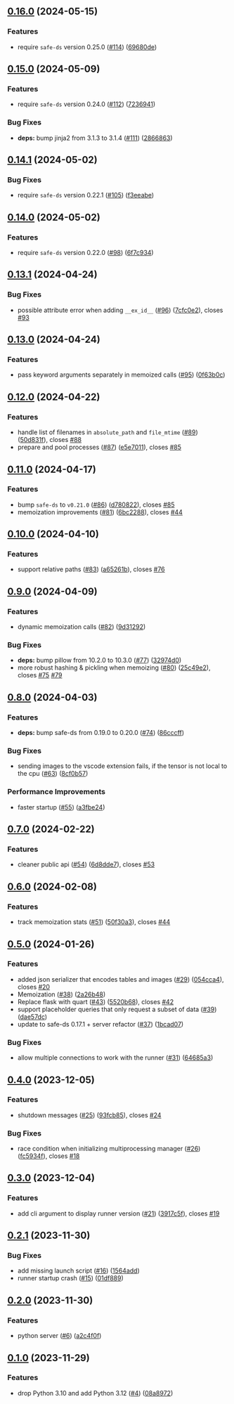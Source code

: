 ## [0.16.0](https://github.com/Safe-DS/Runner/compare/v0.15.0...v0.16.0) (2024-05-15)


### Features

* require `safe-ds` version 0.25.0 ([#114](https://github.com/Safe-DS/Runner/issues/114)) ([69680de](https://github.com/Safe-DS/Runner/commit/69680de2c310dfba177d581926d70619925fcf00))

## [0.15.0](https://github.com/Safe-DS/Runner/compare/v0.14.1...v0.15.0) (2024-05-09)


### Features

* require `safe-ds` version 0.24.0 ([#112](https://github.com/Safe-DS/Runner/issues/112)) ([7236941](https://github.com/Safe-DS/Runner/commit/7236941ba8842c59d48c14f753d78458ef387c88))


### Bug Fixes

* **deps:** bump jinja2 from 3.1.3 to 3.1.4 ([#111](https://github.com/Safe-DS/Runner/issues/111)) ([2866863](https://github.com/Safe-DS/Runner/commit/2866863b3aa68cb224435afacd2e2d0ec11ad4cd))

## [0.14.1](https://github.com/Safe-DS/Runner/compare/v0.14.0...v0.14.1) (2024-05-02)


### Bug Fixes

* require `safe-ds` version 0.22.1 ([#105](https://github.com/Safe-DS/Runner/issues/105)) ([f3eeabe](https://github.com/Safe-DS/Runner/commit/f3eeabeb5497740cea7a9cd1d001957bc3e76c9b))

## [0.14.0](https://github.com/Safe-DS/Runner/compare/v0.13.1...v0.14.0) (2024-05-02)


### Features

* require `safe-ds` version 0.22.0 ([#98](https://github.com/Safe-DS/Runner/issues/98)) ([6f7c934](https://github.com/Safe-DS/Runner/commit/6f7c934ae200d8dd41f6e135f24469302c8490c8))

## [0.13.1](https://github.com/Safe-DS/Runner/compare/v0.13.0...v0.13.1) (2024-04-24)


### Bug Fixes

* possible attribute error when adding `__ex_id__` ([#96](https://github.com/Safe-DS/Runner/issues/96)) ([7cfc0e2](https://github.com/Safe-DS/Runner/commit/7cfc0e2b62821cf6a78cec40004a59ee0e68326e)), closes [#93](https://github.com/Safe-DS/Runner/issues/93)

## [0.13.0](https://github.com/Safe-DS/Runner/compare/v0.12.0...v0.13.0) (2024-04-24)


### Features

* pass keyword arguments separately in memoized calls ([#95](https://github.com/Safe-DS/Runner/issues/95)) ([0f63b0c](https://github.com/Safe-DS/Runner/commit/0f63b0c17e03b769158024d339d656e2d8ee306c))

## [0.12.0](https://github.com/Safe-DS/Runner/compare/v0.11.0...v0.12.0) (2024-04-22)


### Features

* handle list of filenames in `absolute_path` and `file_mtime` ([#89](https://github.com/Safe-DS/Runner/issues/89)) ([50d831f](https://github.com/Safe-DS/Runner/commit/50d831fb2ed5381e4d4f5bf291431dcf3b7edd07)), closes [#88](https://github.com/Safe-DS/Runner/issues/88)
* prepare and pool processes ([#87](https://github.com/Safe-DS/Runner/issues/87)) ([e5e7011](https://github.com/Safe-DS/Runner/commit/e5e7011eca50a49acd7f8c0ca937ad43faf393e6)), closes [#85](https://github.com/Safe-DS/Runner/issues/85)

## [0.11.0](https://github.com/Safe-DS/Runner/compare/v0.10.0...v0.11.0) (2024-04-17)


### Features

* bump `safe-ds` to `v0.21.0` ([#86](https://github.com/Safe-DS/Runner/issues/86)) ([d780822](https://github.com/Safe-DS/Runner/commit/d78082222d179d61a53ec9a3560246aad2f74c32)), closes [#85](https://github.com/Safe-DS/Runner/issues/85)
* memoization improvements ([#81](https://github.com/Safe-DS/Runner/issues/81)) ([6bc2288](https://github.com/Safe-DS/Runner/commit/6bc22889afc8e61922cb2905badad2974cff9b54)), closes [#44](https://github.com/Safe-DS/Runner/issues/44)

## [0.10.0](https://github.com/Safe-DS/Runner/compare/v0.9.0...v0.10.0) (2024-04-10)


### Features

* support relative paths ([#83](https://github.com/Safe-DS/Runner/issues/83)) ([a65261b](https://github.com/Safe-DS/Runner/commit/a65261b5b1e71c1949a6feb352d9ea435952a3e6)), closes [#76](https://github.com/Safe-DS/Runner/issues/76)

## [0.9.0](https://github.com/Safe-DS/Runner/compare/v0.8.0...v0.9.0) (2024-04-09)


### Features

* dynamic memoization calls ([#82](https://github.com/Safe-DS/Runner/issues/82)) ([9d31292](https://github.com/Safe-DS/Runner/commit/9d31292f4eae69bb65a6c6f4b7a8bddade89cc32))


### Bug Fixes

* **deps:** bump pillow from 10.2.0 to 10.3.0 ([#77](https://github.com/Safe-DS/Runner/issues/77)) ([32974d0](https://github.com/Safe-DS/Runner/commit/32974d07acd9cc121fa4d6980c2814c9ec8d6787))
* more robust hashing & pickling when memoizing ([#80](https://github.com/Safe-DS/Runner/issues/80)) ([25c49e2](https://github.com/Safe-DS/Runner/commit/25c49e29da2506d514485b001dd8fc27caf230f9)), closes [#75](https://github.com/Safe-DS/Runner/issues/75) [#79](https://github.com/Safe-DS/Runner/issues/79)

## [0.8.0](https://github.com/Safe-DS/Runner/compare/v0.7.0...v0.8.0) (2024-04-03)


### Features

* **deps:** bump safe-ds from 0.19.0 to 0.20.0 ([#74](https://github.com/Safe-DS/Runner/issues/74)) ([86cccff](https://github.com/Safe-DS/Runner/commit/86cccff7d2230075eccc443d3bd55b31d2816bb5))


### Bug Fixes

* sending images to the vscode extension fails, if the tensor is not local to the cpu ([#63](https://github.com/Safe-DS/Runner/issues/63)) ([8cf0b57](https://github.com/Safe-DS/Runner/commit/8cf0b5702eedec1cadd2225e6665f4cdcb69b6f8))


### Performance Improvements

* faster startup ([#55](https://github.com/Safe-DS/Runner/issues/55)) ([a3fbe24](https://github.com/Safe-DS/Runner/commit/a3fbe24769254d9180c84e5085685113e49a7f6a))

## [0.7.0](https://github.com/Safe-DS/Runner/compare/v0.6.0...v0.7.0) (2024-02-22)


### Features

* cleaner public api ([#54](https://github.com/Safe-DS/Runner/issues/54)) ([6d8dde7](https://github.com/Safe-DS/Runner/commit/6d8dde746729ff40ad0df4a548e7d607afe27f5c)), closes [#53](https://github.com/Safe-DS/Runner/issues/53)

## [0.6.0](https://github.com/Safe-DS/Runner/compare/v0.5.0...v0.6.0) (2024-02-08)


### Features

* track memoization stats ([#51](https://github.com/Safe-DS/Runner/issues/51)) ([50f30a3](https://github.com/Safe-DS/Runner/commit/50f30a36cf5579f74605992c4e80fd2f6f7f5d7d)), closes [#44](https://github.com/Safe-DS/Runner/issues/44)

## [0.5.0](https://github.com/Safe-DS/Runner/compare/v0.4.0...v0.5.0) (2024-01-26)


### Features

* added json serializer that encodes tables and images ([#29](https://github.com/Safe-DS/Runner/issues/29)) ([054cca4](https://github.com/Safe-DS/Runner/commit/054cca4cf8025932c0a73e1f734a31fb20cab99a)), closes [#20](https://github.com/Safe-DS/Runner/issues/20)
* Memoization ([#38](https://github.com/Safe-DS/Runner/issues/38)) ([2a26b48](https://github.com/Safe-DS/Runner/commit/2a26b48405225516e550703f3f9cdce49079eaae))
* Replace flask with quart ([#43](https://github.com/Safe-DS/Runner/issues/43)) ([5520b68](https://github.com/Safe-DS/Runner/commit/5520b68143795609513e63def569cdbec0e6df6a)), closes [#42](https://github.com/Safe-DS/Runner/issues/42)
* support placeholder queries that only request a subset of data ([#39](https://github.com/Safe-DS/Runner/issues/39)) ([dae57dc](https://github.com/Safe-DS/Runner/commit/dae57dc93134cfe5e1ec0d1e5120c66aaf77f085))
* update to safe-ds 0.17.1 + server refactor ([#37](https://github.com/Safe-DS/Runner/issues/37)) ([1bcad07](https://github.com/Safe-DS/Runner/commit/1bcad07fdbea1051a4334029e64dc5b4cf7e0ba0))


### Bug Fixes

* allow multiple connections to work with the runner ([#31](https://github.com/Safe-DS/Runner/issues/31)) ([64685a3](https://github.com/Safe-DS/Runner/commit/64685a36840dc5785e756a27d1b3c2396e71e47b))

## [0.4.0](https://github.com/Safe-DS/Runner/compare/v0.3.0...v0.4.0) (2023-12-05)


### Features

* shutdown messages ([#25](https://github.com/Safe-DS/Runner/issues/25)) ([93fcb85](https://github.com/Safe-DS/Runner/commit/93fcb85de9adff9b4206627447ad79347c43dfaa)), closes [#24](https://github.com/Safe-DS/Runner/issues/24)


### Bug Fixes

* race condition when initializing multiprocessing manager ([#26](https://github.com/Safe-DS/Runner/issues/26)) ([fc5934f](https://github.com/Safe-DS/Runner/commit/fc5934f7ad1c5d91aedb439a0f91396d519afd2b)), closes [#18](https://github.com/Safe-DS/Runner/issues/18)

## [0.3.0](https://github.com/Safe-DS/Runner/compare/v0.2.1...v0.3.0) (2023-12-04)


### Features

* add cli argument to display runner version ([#21](https://github.com/Safe-DS/Runner/issues/21)) ([3917c5f](https://github.com/Safe-DS/Runner/commit/3917c5f7491711367c872d907800e869de255cd8)), closes [#19](https://github.com/Safe-DS/Runner/issues/19)

## [0.2.1](https://github.com/Safe-DS/Runner/compare/v0.2.0...v0.2.1) (2023-11-30)


### Bug Fixes

* add missing launch script ([#16](https://github.com/Safe-DS/Runner/issues/16)) ([1564add](https://github.com/Safe-DS/Runner/commit/1564add6f868869297f39151499f174c47750f8d))
* runner startup crash ([#15](https://github.com/Safe-DS/Runner/issues/15)) ([01df889](https://github.com/Safe-DS/Runner/commit/01df8891985b240ebd1ed2f1560f0cdacb1f6a55))

## [0.2.0](https://github.com/Safe-DS/Runner/compare/v0.1.0...v0.2.0) (2023-11-30)


### Features

* python server ([#6](https://github.com/Safe-DS/Runner/issues/6)) ([a2c4f0f](https://github.com/Safe-DS/Runner/commit/a2c4f0f1d0cd084bce47e4baf888ef50bf2e22df))

## [0.1.0](https://github.com/Safe-DS/Runner/compare/v0.0.1...v0.1.0) (2023-11-29)


### Features

* drop Python 3.10 and add Python 3.12 ([#4](https://github.com/Safe-DS/Runner/issues/4)) ([08a8972](https://github.com/Safe-DS/Runner/commit/08a8972af06a3ee26a6da4b133403e5e78933185))
